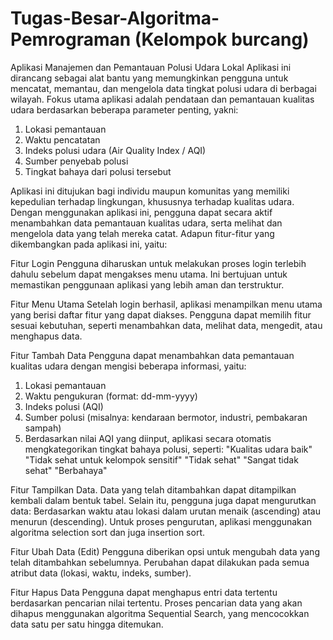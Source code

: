 # Tugas-Besar-Algoritma-Pemrograman (Kelompok burcang)
Aplikasi Manajemen dan Pemantauan Polusi Udara Lokal 
Aplikasi ini dirancang sebagai alat bantu yang memungkinkan pengguna untuk mencatat, memantau, dan mengelola data tingkat polusi udara di berbagai wilayah. Fokus utama aplikasi adalah pendataan dan pemantauan kualitas udara berdasarkan beberapa parameter penting, yakni: 
1. Lokasi pemantauan 
2. Waktu pencatatan 
3. Indeks polusi udara (Air Quality Index / AQI) 
4. Sumber penyebab polusi 
5. Tingkat bahaya dari polusi tersebut 

Aplikasi ini ditujukan bagi individu maupun komunitas yang memiliki kepedulian terhadap lingkungan, khususnya terhadap kualitas udara. Dengan menggunakan aplikasi ini, pengguna dapat secara aktif menambahkan data pemantauan kualitas udara, serta melihat dan mengelola data yang telah mereka catat. Adapun fitur-fitur yang dikembangkan pada aplikasi ini, yaitu: 

Fitur Login 
 Pengguna diharuskan untuk melakukan proses login terlebih dahulu sebelum dapat mengakses menu utama. Ini bertujuan untuk memastikan penggunaan aplikasi yang lebih aman dan terstruktur. 

Fitur Menu Utama 
 Setelah login berhasil, aplikasi menampilkan menu utama yang berisi daftar fitur yang dapat diakses. Pengguna dapat memilih fitur sesuai kebutuhan, seperti menambahkan data, melihat data, mengedit, atau menghapus data. 

Fitur Tambah Data 
 Pengguna dapat menambahkan data pemantauan kualitas udara dengan mengisi beberapa informasi, yaitu: 
1. Lokasi pemantauan 
2. Waktu pengukuran (format: dd-mm-yyyy) 
3. Indeks polusi (AQI) 
4. Sumber polusi (misalnya: kendaraan bermotor, industri, pembakaran sampah) 
5. Berdasarkan nilai AQI yang diinput, aplikasi secara otomatis mengkategorikan tingkat bahaya polusi, seperti: 
"Kualitas udara baik" 
"Tidak sehat untuk kelompok sensitif" 
"Tidak sehat" 
"Sangat tidak sehat" 
"Berbahaya"

Fitur Tampilkan Data.
Data yang telah ditambahkan dapat ditampilkan kembali dalam bentuk tabel. Selain itu, pengguna juga dapat mengurutkan data: 
Berdasarkan waktu atau lokasi dalam urutan menaik (ascending) atau menurun (descending). Untuk proses pengurutan, aplikasi menggunakan algoritma selection sort dan juga insertion sort. 

Fitur Ubah Data (Edit) 
 Pengguna diberikan opsi untuk mengubah data yang telah ditambahkan sebelumnya. Perubahan dapat dilakukan pada semua atribut data (lokasi, waktu, indeks, sumber). 

Fitur Hapus Data 
 Pengguna dapat menghapus entri data tertentu berdasarkan pencarian nilai tertentu. Proses pencarian data yang akan dihapus menggunakan algoritma Sequential Search, yang mencocokkan data satu per satu hingga ditemukan. 
